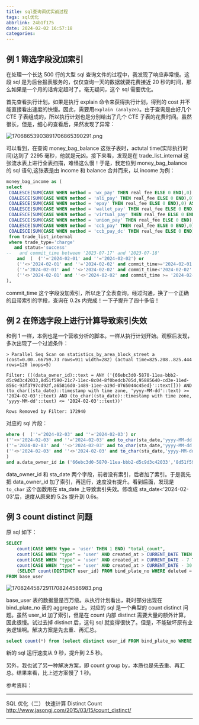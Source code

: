 ```yaml
---
title: sql查询调优实战过程
tags: sql优化
abbrlink: 24b1f175
date: 2024-02-02 16:57:18
categories:
---
```


## 例 1 筛选字段没加索引

在处理一个长达 500 行的大型 sql 查询文件的过程中，我发现了响应非常慢。这段 sql 是为后台报表服务的，仅仅查询一天的数据就要花费接近 20 秒的时间，那么如果是一个月的话肯定超时了。毫无疑问，这个 sql 需要优化。

首先查看执行计划。如果是执行 explain 命令来获得执行计划，得到的 cost 并不能直接看出速度的快慢。因此，需要用`explain (analyze)`。由于查询是由好几个 CTE 子表组成的，所以执行计划也是分别给出了几个 CTE 子表的花费时间。虽然很长，但是，细心的查看后，果然发现了异常：

![17068653903891706865390291.png](https://cdn.jsdelivr.net/gh/li199-code/blog-imgs@main/17068653903891706865390291.png)

可以看到，在查询 money_bag_balance 这张子表时，actutal time(实际执行时间)达到了 2295 毫秒，他就是元凶。接下来看，发现是在 trade_list_internal 这张流水表上进行全表扫描，难怪这么慢！于是，我定位到 money_bag_balance 的 sql 语句,这张表是由 income 和 balance 合并而来，以 income 为例：

```sql
money_bag_income as (
select
 COALESCE(SUM(CASE WHEN method = 'wx_pay' THEN real_fee ELSE 0 END),0) AS wechat_income,
 COALESCE(SUM(CASE WHEN method = 'ali_pay' THEN real_fee ELSE 0 END),0) AS alipay_income,
 COALESCE(SUM(CASE WHEN method = 'epay' THEN real_fee ELSE 0 END),0) AS epay_income,
 COALESCE(SUM(CASE WHEN method = 'wallet_pay' THEN real_fee ELSE 0 END),0) AS money_bag_income_real,
 COALESCE(SUM(CASE WHEN method = 'virtual_pay' THEN real_fee ELSE 0 END),0) AS money_bag_income_virtual,
 COALESCE(SUM(CASE WHEN method = 'union_pay' THEN real_fee ELSE 0 END),0) AS union_pay_income,
 COALESCE(SUM(CASE WHEN method = 'ccb_pay' THEN real_fee ELSE 0 END),0) AS ccb_pay_income,
 COALESCE(SUM(CASE WHEN method = 'ccb_pay_dc' THEN real_fee ELSE 0 END),0) AS ccb_pay_dc_income
 from trade_list_internal
 where trade_type='charge'
   and status='success'
-- 	 and commit_time between '2023-07-17' and '2023-07-18'
	and  (  (''='2024-02-01' and ''='2024-02-02') or
	(''<>'2024-02-01' and ''='2024-02-02' and commit_time>='2024-02-01' ) or
	(''='2024-02-01' and ''<>'2024-02-02' and commit_time<'2024-02-02' ) or
	(''<>'2024-02-01' and ''<>'2024-02-02' and commit_time >= '2024-02-01' and commit_time<'2024-02-02' ) )
),
```

commit_time 这个字段没加索引，所以走了全表查询。经过沟通，换了一个正确的且带索引的字段，查询在 0.2s 内完成！一下子提升了四十多倍！

## 例 2 在筛选字段上进行计算导致索引失效

和例 1 一样，本例也是一个营收分析的脚本。一样从执行计划开始。观察后发现，多次出现了一个过滤条件：

```
> Parallel Seq Scan on statistics_by_area_block_street a  (cost=0.00..66759.73 rows=911 width=282) (actual time=825.208..825.444 rows=120 loops=5)

Filter: (((data_owner_id)::text = ANY ('{66ebc3d0-5870-11ea-bbb2-d5c9d3c42033,8d51f590-21c7-11ec-8c04-8f0bedcb705d,95885640-cd3e-11ed-856c-93f3797cd92f,a65816d0-1489-11ee-a19d-0765044c45ed}'::text[])) AND (to_char((sta_date)::timestamp with time zone, 'yyyy-MM-dd'::text) >= '2024-02-03'::text) AND (to_char((sta_date)::timestamp with time zone, 'yyyy-MM-dd'::text) <= '2024-02-03'::text))'

Rows Removed by Filter: 172940
```

对应的 sql 片段：

```sql
where (  (''='2024-02-03' and ''='2024-02-03') or
(''<>'2024-02-03' and ''='2024-02-03' and to_char(sta_date,'yyyy-MM-dd')>='2024-02-03' ) or
(''='2024-02-03' and ''<>'2024-02-03' and to_char(sta_date,'yyyy-MM-dd')<='2024-02-03' ) or
(''<>'2024-02-03' and ''<>'2024-02-03' and to_char(sta_date,'yyyy-MM-dd') between '2024-02-03' and '2024-02-03' )
)
and a.data_owner_id in ('66ebc3d0-5870-11ea-bbb2-d5c9d3c42033','8d51f590-21c7-11ec-8c04-8f0bedcb705d','95885640-cd3e-11ed-856c-93f3797cd92f','a65816d0-1489-11ee-a19d-0765044c45ed')
```

data_owner_id 和 sta_date 两个字段，前者没有索引，后者加了索引。于是我先把 data_owner_id 加了索引，再运行，速度没有提升。看到后面，发现是 `to_char` 这个函数用在 sta_date 上导致索引失效。修改成 sta_date<'2024-02-03'后，速度从原来的 5.2s 提升到 0.6s。

## 例 3 count distinct 问题

原 sql 如下：

```sql
SELECT
	count(CASE WHEN type = 'user' THEN 1 END) "total_count",
	count(CASE WHEN "type" = 'user' AND created_at > CURRENT_DATE THEN 1 END) "today_count",
	count(CASE WHEN "type" = 'user' AND created_at > CURRENT_DATE - 7 THEN 1 END) "7days_count",
	count(CASE WHEN "type" = 'user' AND created_at > CURRENT_DATE - 30 THEN 1 END) "30days_count",
	(SELECT count(DISTINCT user_id) FROM bind_plate_no WHERE deleted = FALSE) bind_total_count -- 执行慢的部分
FROM base_user
```

![17082445872911708244586983.png](https://cdn.jsdelivr.net/gh/li199-code/blog-imgs@main/17082445872911708244586983.png)

base_user 表的数据量是百万级。从执行计划看出，耗时部分出现在 bind_plate_no 表的 aggregate 上。对应的 sql 是一个典型的 count distinct 问题。虽然 user_id 加了索引，但是在 count 内部 distinct 需要大量的额外计算，因此很慢。试过去掉 distinct 后，这句 sql 就变得很快了。但是，不能破坏原有业务逻辑啊。解决方案是先去重、再汇总。

```sql
select count(*) from (select distinct user_id FROM bind_plate_no WHERE deleted = FALSE) tmp
```

新的 sql 运行速度从 9 秒，提升到 2.5 秒。

另外，我也试了另一种解决方案，即 count group by，本质也是先去重、再汇总。结果来看，比上述方案慢了 1 秒。

参考资料：

---

SQL 优化（二） 快速计算 Distinct Count
http://www.jasongj.com/2015/03/15/count_distinct/

---
